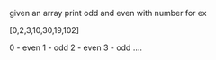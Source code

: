 given an array print odd and even with number for ex

[0,2,3,10,30,19,102]

0 - even
1 - odd
2 - even
3 - odd
....
